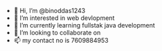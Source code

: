 - 👋 Hi, I’m @binoddas1243
- 👀 I’m interested in web devlopment
- 🌱 I’m currently learning fullstak java development
- 💞️ I’m looking to collaborate on 
- 📫 my contact no is 7609884953

<!---
binoddas1243/binoddas1243 is a ✨ special ✨ repository because its `README.md` (this file) appears on your GitHub profile.
You can click the Preview link to take a look at your changes.
--->
